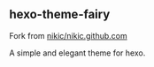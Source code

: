 ## hexo-theme-fairy

Fork from [nikic/nikic.github.com](https://github.com/nikic/nikic.github.com)

A simple and elegant theme for hexo.
